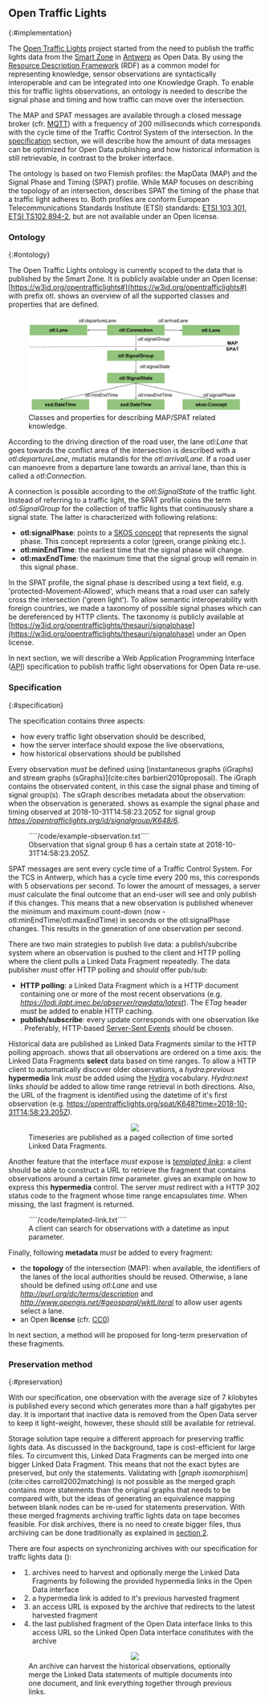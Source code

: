 ## Open Traffic Lights
{:#implementation}

The [Open Traffic Lights](https://opentrafficlights.org) project started from the need to publish the traffic lights data from the [Smart Zone](https://www.imeccityofthings.be/nl/smart-zone) in [Antwerp](https://www.openstreetmap.org/#map=19/51.21205/4.39717) as Open Data. By using the [Resource Description Framework]() (RDF) as a common model for representing knowledge, sensor observations are syntactically interoperable and can be integrated into one Knowledge Graph. To enable this for traffic lights observations, an ontology is needed to describe the signal phase and timing and how traffic can move over the intersection.

The MAP and SPAT messages are available through a closed message broker (cfr. [MQTT](https://mosquitto.org/)) with a frequency of 200 milliseconds which corresponds with the cycle time of the Traffic Control System of the intersection. In the [specification](#Specification) section, we will describe how the amount of data messages can be optimized for Open Data publishing and how historical information is still retrievable, in contrast to the broker interface.

The ontology is based on two Flemish profiles: the MapData (MAP) and the Signal Phase and Timing (SPAT) profile. While MAP focuses on describing the topology of an intersection, describes SPAT the timing of the phase that a traffic light adheres to. Both profiles are conform European Telecommunications Standards Institute (ETSI) standards: [ETSI 103 301](https://www.etsi.org/deliver/etsi_ts/103300_103399/103301/01.01.01_60/ts_103301v010101p.pdf), [ETSI TS102 894-2](https://www.etsi.org/deliver/etsi_ts/102800_102899/10289402/01.01.01_60/ts_10289402v010101p.pdf), but are not available under an Open license.

### Ontology
 {:#ontology}

The Open Traffic Lights ontology is currently scoped to the data that is published by the Smart Zone. It is publicly available under an Open license: [https://w3id.org/opentrafficlights#](https://w3id.org/opentrafficlights#) with prefix otl. [](#otl-ontology) shows an overview of all the supported classes and properties that are defined.

<figure id="otl-ontology">
<center>
<img src="img/otl-ontology.svg">
</center>
<figcaption markdown="block">
Classes and properties for describing MAP/SPAT related knowledge.
</figcaption>
</figure>

According to the driving direction of the road user, the lane _otl:Lane_ that goes towards the conflict area of the intersection is described with a _otl:departureLane_, mutatis mutandis for the _otl:arrivalLane_. If a road user can manoevre from a departure lane towards an arrival lane, than this is called a _otl:Connection_. 

A connection is possible according to the _otl:SignalState_ of the traffic light. Instead of referring to a traffic light, the SPAT profile coins the term _otl:SignalGroup_ for the collection of traffic lights that continuously share a signal state. The latter is characterized with following relations:

* **otl:signalPhase**: points to a [SKOS concept](http://www.w3.org/2004/02/skos/core#Concept
) that represents the signal phase. This concept represents a color (green, orange pinking etc.).
* **otl:minEndTime**: the earliest time that the signal phase will change. 
* **otl:maxEndTime**: the maximum time that the signal group will remain in this signal phase.

In the SPAT profile, the signal phase is described using a text field, e.g. 'protected-Movement-Allowed', which means that a road user can safely cross the intersection ('green light'). To allow semantic interoperability with foreign countries, we made a taxonomy of possible signal phases which can be dereferenced by HTTP clients. The taxonomy is publicly available at [https://w3id.org/opentrafficlights/thesauri/signalphase](https://w3id.org/opentrafficlights/thesauri/signalphase) under an Open license.

In next section, we will describe a Web Application Programming Interface ([API](https://en.wikipedia.org/wiki/Application_programming_interface)) specification to publish traffic light observations for Open Data re-use. 

### Specification
{:#specification}

The specification contains three aspects:

* how every traffic light observation should be described,
* how the server interface should expose the live observations,
* how historical observations should be published

Every observation _must_ be defined using [instantaneous graphs (iGraphs) and stream graphs (sGraphs)](cite:cites barbieri2010proposal). The iGraph contains the observated content, in this case the signal phase and timing of signal group(s). The sGraph describes metadata about the observation: when the observation is generated. [](#example-observation) shows as example the signal phase and timing observed at 2018-10-31T14:58:23.205Z for signal group *https://opentrafficlights.org/id/signalgroup/K648/6*. 

<figure id="example-observation" class="listing">
````/code/example-observation.txt````
<figcaption markdown="block">
Observation that signal group 6 has a certain state at 2018-10-31T14:58:23.205Z.
</figcaption>
</figure>

SPAT messages are sent every cycle time of a Traffic Control System. For the TCS in Antwerp, which has a cycle time every 200 ms, this corresponds with 5 observations per second. To lower the amount of messages, a server _must_ calculate the final outcome that an end-user will see and only publish if this changes. This means that a new observation is published whenever the minimum and maximum count-down (now - otl:minEndTime/otl:maxEndTime) in seconds or the otl:signalPhase changes. This results in the generation of one observation per second.

There are two main strategies to publish live data: a publish/subcribe system where an observation is pushed to the client and HTTP polling where the client pulls a Linked Data Fragment repeatedly. 
The data publisher _must_ offer HTTP polling and _should_ offer pub/sub:

* **HTTP polling**: a Linked Data Fragment which is a HTTP document containing one or more of the most recent observations (e.g. _https://lodi.ilabt.imec.be/observer/rawdata/latest_). The _ETag_ header must be added to enable HTTP caching.
* **publish/subscribe**: every update corresponds with one observation like [](#example-observation). Preferably, HTTP-based [Server-Sent Events](https://developer.mozilla.org/en-US/docs/Web/API/Server-sent_events/Using_server-sent_events) _should_ be chosen.

Historical data are published as Linked Data Fragments similar to the HTTP polling approach. [](#timeseries) shows that all observations are ordered on a time axis: the Linked Data Fragments **select** data based on time ranges. To allow a HTTP client to automatically discover older observations, a _hydra:previous_ **hypermedia** link _must_ be added using the [Hydra](https://www.hydra-cg.com/spec/latest/core/) vocabulary. _Hydra:next_ links _should_ be added to allow time range retrieval in both directions. Also, the URL of the fragment is identified using the datetime of it's first observation (e.g. https://opentrafficlights.org/spat/K648?time=2018-10-31T14:58:23.205Z).

<figure id="timeseries">
<center>
<img src="img/timeseries.svg">
</center>
<figcaption markdown="block">
Timeseries are published as a paged collection of time sorted Linked Data Fragments. 
</figcaption>
</figure>

Another feature that the interface _must_ expose is *[templated links](https://www.hydra-cg.com/spec/latest/core/#templated-links)*: a client should be able to construct a URL to retrieve the fragment that contains observations around a certain *time* parameter. [](#templated-link) gives an example on how to express this **hypermedia** control. The server _must_ redirect with a HTTP 302 status code to the fragment whose time range encapsulates *time*. When missing, the last fragment is returned.

<figure id="templated-link" class="listing">
````/code/templated-link.txt````
<figcaption markdown="block">
A client can search for observations with a datetime as input parameter.
</figcaption>
</figure>

Finally, following **metadata** _must_ be added to every fragment:

* the **topology** of the intersection (MAP): when available, the identifiers of the lanes of the local authorities should be reused. Otherwise, a lane should be defined using _otl:Lane_ and use _http://purl.org/dc/terms/description_ and _http://www.opengis.net/#geosparql/wktLiteral_ to allow user agents select a lane.
* an Open **license** (cfr. [CC0](https://creativecommons.org/publicdomain/zero/1.0/))

In next section, a method will be proposed for long-term preservation of these fragments.

### Preservation method
{:#preservation}

With our specification, one observation with the average size of 7 kilobytes is published every second which generates more than a half gigabytes per day. It is important that inactive data is removed from the Open Data server to keep it light-weight, however, these should still be available for retrieval. 

Storage solution tape require a different approach for preserving traffic lights data. As discussed in the background, tape is cost-efficient for large files. To circumvent this, Linked Data Fragments can be merged into one bigger Linked Data Fragment. This means that not the exact bytes are preserved, but only the statements. Validating with [_graph isomorphism_](cite:cites carroll2002matching) is not possible as the merged graph contains more statements than the original graphs that needs to be compared with, but the ideas of generating an equivalence mapping between blank nodes can be re-used for statements preservation. With these merged fragments archiving traffic lights data on tape becomes feasible. For disk archives, there is no need to create bigger files, thus archiving can be done traditionally as explained in [section 2](#background).

There are four aspects on synchronizing archives with our specification for traffc lights data ([](#timeseries-archive)):

* 1) archives need to harvest and optionally merge the Linked Data Fragments by following the provided hypermedia links in the Open Data interface
* 2) a hypermedia link is added to it's previous harvested fragment
* 3) an access URL is exposed by the archive that redirects to the latest harvested fragment
* 4) the last published fragment of the Open Data interface links to this access URL so the Linked Open Data interface constitutes with the archive

<figure id="timeseries-archive">
<center>
<img src="img/timeseries-archive.svg">
</center>
<figcaption markdown="block">
An archive can harvest the historical observations, optionally merge the Linked Data statements of multiple documents into one document, and link everything together through previous links.
</figcaption>
</figure>




